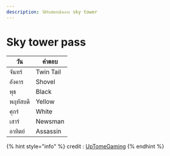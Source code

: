 ```yaml
---
description: วิธีรับบัตรเข้าเกาะ sky tower
---
```


# Sky tower pass



| วัน      | คำตอบ     |
| -------- | --------- |
| จันทร์   | Twin Tail |
| อังคาร   | Shovel    |
| พุธ      | Black     |
| พฤหัสบดี | Yellow    |
| ศุกร์    | White     |
| เสาร์    | Newsman   |
| อาทิตย์  | Assassin  |

{% hint style="info" %}
credit : [UpTomeGaming](https://www.youtube.com/@uptomegaming495)
{% endhint %}

